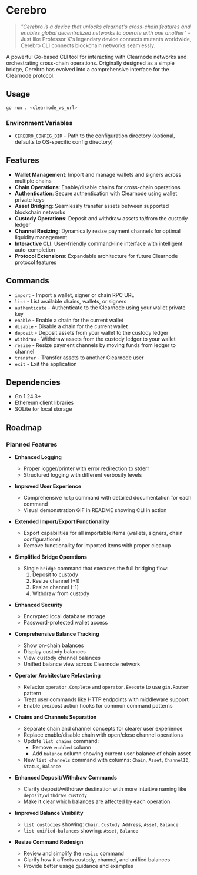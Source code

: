 # Cerebro

> *"Cerebro is a device that unlocks clearnet's cross-chain features and enables global decentralized networks to operate with one another"* - Just like Professor X's legendary device connects mutants worldwide, Cerebro CLI connects blockchain networks seamlessly.

A powerful Go-based CLI tool for interacting with Clearnode networks and orchestrating cross-chain operations. Originally designed as a simple bridge, Cerebro has evolved into a comprehensive interface for the Clearnode protocol.

## Usage

```bash
go run . <clearnode_ws_url>
```

### Environment Variables

- `CEREBRO_CONFIG_DIR` - Path to the configuration directory (optional, defaults to OS-specific config directory)

## Features

- **Wallet Management**: Import and manage wallets and signers across multiple chains
- **Chain Operations**: Enable/disable chains for cross-chain operations
- **Authentication**: Secure authentication with Clearnode using wallet private keys
- **Asset Bridging**: Seamlessly transfer assets between supported blockchain networks
- **Custody Operations**: Deposit and withdraw assets to/from the custody ledger
- **Channel Resizing**: Dynamically resize payment channels for optimal liquidity management
- **Interactive CLI**: User-friendly command-line interface with intelligent auto-completion
- **Protocol Extensions**: Expandable architecture for future Clearnode protocol features

## Commands

- `import` - Import a wallet, signer or chain RPC URL
- `list` - List available chains, wallets, or signers
- `authenticate` - Authenticate to the Clearnode using your wallet private key
- `enable` - Enable a chain for the current wallet
- `disable` - Disable a chain for the current wallet
- `deposit` - Deposit assets from your wallet to the custody ledger
- `withdraw` - Withdraw assets from the custody ledger to your wallet
- `resize` - Resize payment channels by moving funds from ledger to channel
- `transfer` - Transfer assets to another Clearnode user
- `exit` - Exit the application

## Dependencies

- Go 1.24.3+
- Ethereum client libraries
- SQLite for local storage

## Roadmap

### Planned Features

- **Enhanced Logging**
  - Proper logger/printer with error redirection to stderr
  - Structured logging with different verbosity levels

- **Improved User Experience**
  - Comprehensive `help` command with detailed documentation for each command
  - Visual demonstration GIF in README showing CLI in action

- **Extended Import/Export Functionality**
  - Export capabilities for all importable items (wallets, signers, chain configurations)
  - Remove functionality for imported items with proper cleanup

- **Simplified Bridge Operations**
  - Single `bridge` command that executes the full bridging flow:
    1. Deposit to custody
    2. Resize channel (+1)
    3. Resize channel (-1)
    4. Withdraw from custody

- **Enhanced Security**
  - Encrypted local database storage
  - Password-protected wallet access

- **Comprehensive Balance Tracking**
  - Show on-chain balances
  - Display custody balances
  - View custody channel balances
  - Unified balance view across Clearnode network

- **Operator Architecture Refactoring**
  - Refactor `operator.Complete` and `operator.Execute` to use `gin.Router` pattern
  - Treat user commands like HTTP endpoints with middleware support
  - Enable pre/post action hooks for common command patterns

- **Chains and Channels Separation**
  - Separate chain and channel concepts for clearer user experience
  - Replace enable/disable chain with open/close channel operations
  - Update `list chains` command:
    - Remove `enabled` column
    - Add `balance` column showing current user balance of chain asset
  - New `list channels` command with columns: `Chain`, `Asset`, `ChannelID`, `Status`, `Balance`

- **Enhanced Deposit/Withdraw Commands**
  - Clarify deposit/withdraw destination with more intuitive naming like `deposit/withdraw custody`
  - Make it clear which balances are affected by each operation

- **Improved Balance Visibility**
  - `list custodies` showing: `Chain`, `Custody Address`, `Asset`, `Balance`
  - `list unified-balances` showing: `Asset`, `Balance`

- **Resize Command Redesign**
  - Review and simplify the `resize` command
  - Clarify how it affects custody, channel, and unified balances
  - Provide better usage guidance and examples
